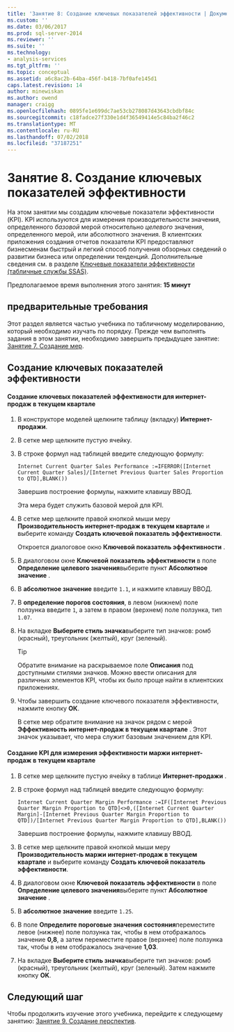 ```yaml
---
title: 'Занятие 8: Создание ключевых показателей эффективности | Документация Майкрософт'
ms.custom: ''
ms.date: 03/06/2017
ms.prod: sql-server-2014
ms.reviewer: ''
ms.suite: ''
ms.technology:
- analysis-services
ms.tgt_pltfrm: ''
ms.topic: conceptual
ms.assetid: a6c8ac2b-64ba-456f-b418-7bf0afe145d1
caps.latest.revision: 14
author: minewiskan
ms.author: owend
manager: craigg
ms.openlocfilehash: 0895fe1e699dc7ae53cb278087d43643cbdbf84c
ms.sourcegitcommit: c18fadce27f330e1d4f36549414e5c84ba2f46c2
ms.translationtype: MT
ms.contentlocale: ru-RU
ms.lasthandoff: 07/02/2018
ms.locfileid: "37187251"
---
```

# <a name="lesson-8-create-key-performance-indicators"></a>Занятие 8. Создание ключевых показателей эффективности
  На этом занятии мы создадим ключевые показатели эффективности (KPI). KPI используются для измерения производительности значения, определенного *базовой* мерой относительно *целевого* значения, определенного мерой, или абсолютного значения. В клиентских приложения создания отчетов показатели KPI предоставляют бизнесменам быстрый и легкий способ получения обзорных сведений о развитии бизнеса или определении тенденций. Дополнительные сведения см. в разделе [Ключевые показатели эффективности (табличные службы SSAS)](tabular-models/kpis-ssas-tabular.md).  
  
 Предполагаемое время выполнения этого занятия: **15 минут**  
  
## <a name="prerequisites"></a>предварительные требования  
 Этот раздел является частью учебника по табличному моделированию, который необходимо изучать по порядку. Прежде чем выполнять задания в этом занятии, необходимо завершить предыдущее занятие: [Занятие 7. Создание мер](lesson-6-create-measures.md).  
  
## <a name="create-key-performance-indicators"></a>Создание ключевых показателей эффективности  
  
#### <a name="to-create-an-internet-current-quarter-sales-performance-kpi"></a>Создание ключевых показателей эффективности для интернет-продаж в текущем квартале  
  
1.  В конструкторе моделей щелкните таблицу (вкладку) **Интернет-продажи**.  
  
2.  В сетке мер щелкните пустую ячейку.  
  
3.  В строке формул над таблицей введите следующую формулу:  
  
     `Internet Current Quarter Sales Performance :=IFERROR([Internet Current Quarter Sales]/[Internet Previous Quarter Sales Proportion to QTD],BLANK())`  
  
     Завершив построение формулы, нажмите клавишу ВВОД.  
  
     Эта мера будет служить базовой мерой для KPI.  
  
4.  В сетке мер щелкните правой кнопкой мыши меру **Производительность интернет-продаж в текущем квартале** и выберите команду **Создать ключевой показатель эффективности**.  
  
     Откроется диалоговое окно **Ключевой показатель эффективности** .  
  
5.  В диалоговом окне **Ключевой показатель эффективности** в поле **Определение целевого значения**выберите пункт **Абсолютное значение** .  
  
6.  В **абсолютное значение** введите `1.1`, и нажмите клавишу ВВОД.  
  
7.  В **определение порогов состояния**, в левом (нижнем) поле ползунка введите `1`, а затем в правом (верхнем) поле ползунка, тип `1.07`.  
  
8.  На вкладке **Выберите стиль значка**выберите тип значков: ромб (красный), треугольник (желтый), круг (зеленый).  
  
    > [!TIP]  
    >  Обратите внимание на раскрываемое поле **Описания** под доступными стилями значков. Можно ввести описания для различных элементов KPI, чтобы их было проще найти в клиентских приложениях.  
  
9. Чтобы завершить создание ключевого показателя эффективности, нажмите кнопку **ОК**.  
  
     В сетке мер обратите внимание на значок рядом с мерой **Эффективность интернет-продаж в текущем квартале** . Этот значок указывает, что мера служит базовым значением для KPI.  
  
#### <a name="to-create-an-internet-current-quarter-margin-performance-kpi"></a>Создание KPI для измерения эффективности маржи интернет-продаж в текущем квартале  
  
1.  В сетке мер щелкните пустую ячейку в таблице **Интернет-продажи** .  
  
2.  В строке формул над таблицей введите следующую формулу:  
  
     `Internet Current Quarter Margin Performance :=IF([Internet Previous Quarter Margin Proportion to QTD]<>0,([Internet Current Quarter Margin]-[Internet Previous Quarter Margin Proportion to QTD])/[Internet Previous Quarter Margin Proportion to QTD],BLANK())`  
  
     Завершив построение формулы, нажмите клавишу ВВОД.  
  
3.  В сетке мер щелкните правой кнопкой мыши меру **Производительность маржи интернет-продаж в текущем квартале** и выберите команду **Создать ключевой показатель эффективности**.  
  
4.  В диалоговом окне **Ключевой показатель эффективности** в поле **Определение целевого значения**выберите пункт **Абсолютное значение** .  
  
5.  В **абсолютное значение** введите `1.25`.  
  
6.  В поле **Определите пороговые значения состояния**переместите левое (нижнее) поле ползунка так, чтобы в нем отображалось значение **0,8**, а затем переместите правое (верхнее) поле ползунка так, чтобы в нем отображалось значение **1,03**.  
  
7.  На вкладке **Выберите стиль значка**выберите тип значков: ромб (красный), треугольник (желтый), круг (зеленый). Затем нажмите кнопку **OK**.  
  
## <a name="next-step"></a>Следующий шаг  
 Чтобы продолжить изучение этого учебника, перейдите к следующему занятию: [Занятие 9. Создание перспектив](lesson-8-create-perspectives.md).  
  
  
